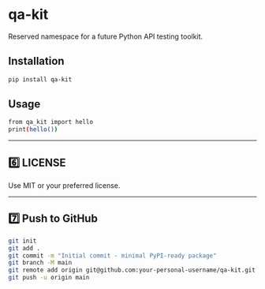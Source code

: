 # qa-kit

Reserved namespace for a future Python API testing toolkit.

## Installation

```bash
pip install qa-kit
```
## Usage    
```bash
from qa_kit import hello
print(hello())
```

---

## 6️⃣ LICENSE

Use MIT or your preferred license.

---

## 7️⃣ Push to GitHub

```bash
git init
git add .
git commit -m "Initial commit - minimal PyPI-ready package"
git branch -M main
git remote add origin git@github.com:your-personal-username/qa-kit.git
git push -u origin main
```